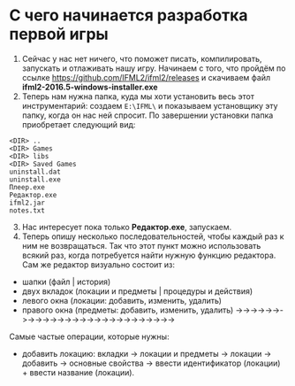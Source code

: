 # С чего начинается разработка первой игры

1. Сейчас у нас нет ничего, что поможет писать, компилировать, запускать и отлаживать нашу игру. 
Начинаем с того, что пройдём по ссылке https://github.com/IFML2/ifml2/releases и скачиваем файл **ifml2-2016.5-windows-installer.exe**
2. Теперь нам нужна папка, куда мы хоти установить весь этот инструментарий: 
cоздаем ```E:\IFML\``` и показываем установщику эту папку, когда он нас ней спросит.
По завершении установки папка приобретает следующий вид:

```
<DIR> ..
<DIR> Games
<DIR> libs
<DIR> Saved Games
uninstall.dat
uninstall.exe
Плеер.exe
Редактор.exe
ifml2.jar
notes.txt
```

3. Нас интересует пока только **Редактор.exe**, запускаем.
4. Теперь опишу несколько последовательностей, чтобы каждый раз к ним не возвращаться. Так что этот пункт можно использовать всякий раз, когда потребуется найти нужную функцию редактора. Сам же редактор визуально состоит из:
* шапки (файл | история)
* двух вкладок (локации и предметы | процедуры и действия)
* левого окна (локации: добавить, изменить, удалить)
* правого окна (предметы: добавить, изменить, удалить) ->->->->->->->->->->->->->->->->->->->->->->->->->->->

Самые частые операции, которые нужны:
* добавить локацию: вкладки -> локации и предметы -> локации -> добавить -> основные свойства -> ввести идентификатор (локации) + ввести название (локации).

